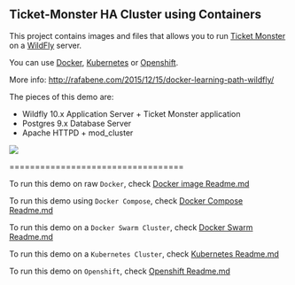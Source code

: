 Ticket-Monster HA Cluster using Containers
------------------------------------------


This project contains images and files that allows you to run [Ticket Monster](http://www.jboss.org/ticket-monster/) on a [WildFly](http://www.wildfly.org) server.

You can use [Docker](https://www.docker.com/), [Kubernetes](http://kubernetes.io/) or [Openshift](https://www.openshift.org/).

More info: http://rafabene.com/2015/12/15/docker-learning-path-wildfly/

The pieces of this demo are:

- Wildfly 10.x Application Server + Ticket Monster application
- Postgres 9.x Database Server
- Apache HTTPD + mod_cluster

![](http://rafabene.com/images/docker_mod_cluster.png)

==================================

To run this demo on raw `Docker`, check [Docker image Readme.md](https://github.com/rafabene/devops-demo/blob/master/Dockerfiles/ticketmonster-ha/Readme.md)

To run this demo using `Docker Compose`, check [Docker Compose Readme.md](https://github.com/rafabene/devops-demo/blob/master/compose/Readme.md)

To run this demo on a `Docker Swarm Cluster`, check [Docker Swarm Readme.md](https://github.com/rafabene/devops-demo/blob/master/swarm/Readme.md)

To run this demo on a `Kubernetes Cluster`, check [Kubernetes Readme.md](https://github.com/rafabene/devops-demo/blob/master/kubernetes/Readme.md)

To run this demo on `Openshift`, check [Openshift Readme.md](https://github.com/rafabene/devops-demo/blob/master/openshift/Readme.md)
